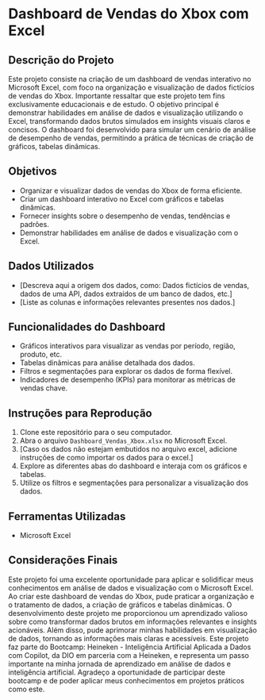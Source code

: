 # Dashboard de Vendas do Xbox com Excel

## Descrição do Projeto

Este projeto consiste na criação de um dashboard de vendas interativo no Microsoft Excel, com foco na organização e visualização de dados fictícios de vendas do Xbox. Importante ressaltar que este projeto tem fins exclusivamente educacionais e de estudo.
O objetivo principal é demonstrar habilidades em análise de dados e visualização utilizando o Excel, transformando dados brutos simulados em insights visuais claros e concisos. O dashboard foi desenvolvido para simular um cenário de análise de desempenho de vendas, permitindo a prática de técnicas de criação de gráficos, tabelas dinâmicas.

## Objetivos

* Organizar e visualizar dados de vendas do Xbox de forma eficiente.
* Criar um dashboard interativo no Excel com gráficos e tabelas dinâmicas.
* Fornecer insights sobre o desempenho de vendas, tendências e padrões.
* Demonstrar habilidades em análise de dados e visualização com o Excel.

## Dados Utilizados

* [Descreva aqui a origem dos dados, como: Dados fictícios de vendas, dados de uma API, dados extraídos de um banco de dados, etc.]
* [Liste as colunas e informações relevantes presentes nos dados.]

## Funcionalidades do Dashboard

* Gráficos interativos para visualizar as vendas por período, região, produto, etc.
* Tabelas dinâmicas para análise detalhada dos dados.
* Filtros e segmentações para explorar os dados de forma flexível.
* Indicadores de desempenho (KPIs) para monitorar as métricas de vendas chave.

## Instruções para Reprodução

1.  Clone este repositório para o seu computador.
2.  Abra o arquivo `Dashboard_Vendas_Xbox.xlsx` no Microsoft Excel.
3.  [Caso os dados não estejam embutidos no arquivo excel, adicione instruções de como importar os dados para o excel.]
4.  Explore as diferentes abas do dashboard e interaja com os gráficos e tabelas.
5.  Utilize os filtros e segmentações para personalizar a visualização dos dados.

## Ferramentas Utilizadas
* Microsoft Excel

## Considerações Finais

Este projeto foi uma excelente oportunidade para aplicar e solidificar meus conhecimentos em análise de dados e visualização com o Microsoft Excel. Ao criar este dashboard de vendas do Xbox, pude praticar a organização e o tratamento de dados, a criação de gráficos e tabelas dinâmicas.
O desenvolvimento deste projeto me proporcionou um aprendizado valioso sobre como transformar dados brutos em informações relevantes e insights acionáveis. Além disso, pude aprimorar minhas habilidades em visualização de dados, tornando as informações mais claras e acessíveis.
Este projeto faz parte do Bootcamp: Heineken - Inteligência Artificial Aplicada a Dados com Copilot, da DIO em parceria com a Heineken, e representa um passo importante na minha jornada de aprendizado em análise de dados e inteligência artificial. 
Agradeço a oportunidade de participar deste bootcamp e de poder aplicar meus conhecimentos em projetos práticos como este.
